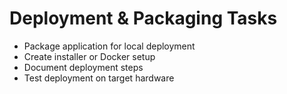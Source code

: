 # Deployment & Packaging Tasks

- Package application for local deployment
- Create installer or Docker setup
- Document deployment steps
- Test deployment on target hardware
